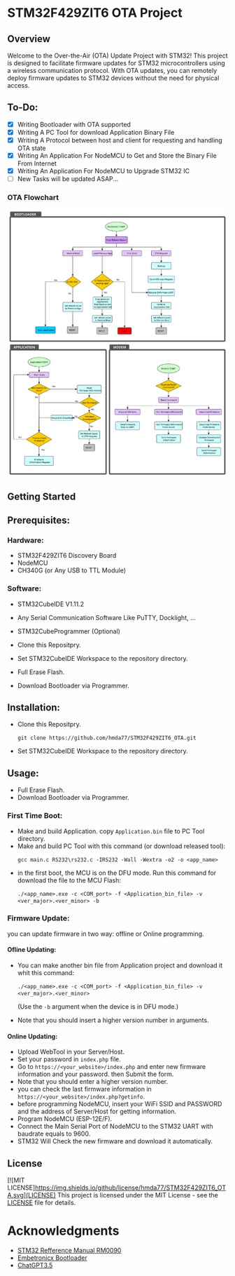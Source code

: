 # STM32F429ZIT6 OTA Project
## Overview
Welcome to the Over-the-Air (OTA) Update Project with STM32! This project is designed to facilitate firmware updates for STM32 microcontrollers using a wireless communication protocol. With OTA updates, you can remotely deploy firmware updates to STM32 devices without the need for physical access.

## To-Do:

- [x] Writing Bootloader with OTA supported
- [x] Writing A PC Tool for download Application Binary File
- [x] Writing A Protocol between host and client for requesting and handling OTA state
- [x] Writing An Application For NodeMCU to Get and Store the Binary File From Internet
- [x] Writing An Application For NodeMCU to Upgrade STM32 IC
- [ ] New Tasks will be updated ASAP...

### OTA Flowchart
![OTA Flowchart](./images/OTA_Flowchart.svg)

## Getting Started

## Prerequisites:
### Hardware:
- STM32F429ZIT6 Discovery Board
- NodeMCU
- CH340G (or Any USB to TTL Module)

### Software:
- STM32CubeIDE V1.11.2
- Any Serial Communication Software Like PuTTY, Docklight, ...
- STM32CubeProgrammer (Optional)

- Clone this Repositpry.
- Set STM32CubeIDE Workspace to the repository directory.
- Full Erase Flash.
- Download Bootloader via Programmer.

## Installation:
- Clone this Repositpry.
  ```
  git clone https://github.com/hmda77/STM32F429ZIT6_OTA.git
  ```
- Set STM32CubeIDE Workspace to the repository directory.

## Usage:
- Full Erase Flash.
- Download Bootloader via Programmer.

### First Time Boot:
- Make and build Application. copy `Application.bin` file to PC Tool directory.
- Make and build PC Tool with this command (or download released tool):
  ```
  gcc main.c RS232\rs232.c -IRS232 -Wall -Wextra -o2 -o <app_name>
  ```
- in the first boot, the MCU is on the DFU mode. Run this command for download the file to the MCU Flash:
  ```
  ./<app_name>.exe -c <COM_port> -f <Application_bin_file> -v <ver_major>.<ver_minor> -b
  ```
### Firmware Update:

you can update firmware in two way: offline or Online programming. 

#### Ofline Updating:
- You can make another bin file from Application project and download it whit this command:
  ```
  ./<app_name>.exe -c <COM_port> -f <Application_bin_file> -v <ver_major>.<ver_minor>
  ```
  (Use the `-b` argument when the device is in DFU mode.)

- Note that you should insert a higher version number in arguments.

#### Online Updating:
- Upload WebTool in your Server/Host.
- Set your password in `index.php` file.
- Go to `https://<your_website>/index.php` and enter new firmware information and your password. then Submit the form.
- Note that you should enter a higher version number.
- you can check the last firmware information in `https://<your_website>/index.php?getinfo`.
- before programming NodeMCU, insert your WiFi SSID and PASSWORD and the address of Server/Host for getting information.
- Program NodeMCU (ESP-12E/F).
- Connect the Main Serial Port of NodeMCU to the STM32 UART with baudrate equals to 9600.
- STM32 Will Check the new firmware and download it automatically.

## License
[![MIT LICENSE]https://img.shields.io/github/license/hmda77/STM32F429ZIT6_OTA.svg](LICENSE)
This project is licensed under the MIT License - see the [LICENSE](LICENSE) file for details.

# Acknowledgments
- [STM32 Refference Manual RM0090](https://www.st.com/resource/en/reference_manual/dm00031020-stm32f405-415-stm32f407-417-stm32f427-437-and-stm32f429-439-advanced-arm-based-32-bit-mcus-stmicroelectronics.pdf)
- [Embetronicx Bootloader](https://github.com/Embetronicx/STM32-Bootloader/blob/main/)
- [ChatGPT3.5](https://chat.openai.com)

